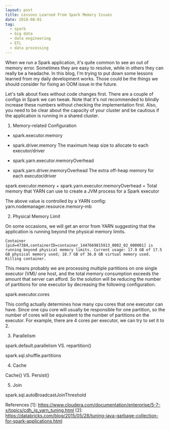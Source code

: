 ```yaml
---
layout: post
title: Lessons Learned From Spark Memory Issues
date: 2018-08-01
tag:
  - spark
  - big data
  - data engineering
  - ETL
  - data processing
---
```


When we run a Spark application, it's quite common to see an out of memory error. Sometimes they are easy to resolve, while in others they can really be a headache. In this blog, I'm trying to put down some lessons learned from my daily development works. Those could be the things we should consider for fixing an OOM issue in the future.


Let's talk about fixes without code changes first. There are a couple of configs in Spark we can tweak. Note that it's not recommended to blindly increase these numbers without checking the implementation first. Also, you need to be clear about the capacity of your cluster and be cautious if the application is running in a shared cluster.



1. Memory-related Configuration

- spark.executor.memory
- spark.driver.memory
The maximum heap size to allocate to each executor/driver


- spark.yarn.executor.memoryOverhead
- spark.yarn.driver.memoryOverhead
The extra off-heap memory for each executor/driver

spark.executor.memory + spark.yarn.executor.memoryOverhead = Total memory that YARN can use to create a JVM process for a Spark executor


The above value is controlled by a YARN config:
yarn.nodemanager.resource.memory-mb



2. Physical Memory Limit


On some occasions, we will get an error from YARN suggesting that the application is running beyond the physical memory limits.

`Container [pid=47384,containerID=container_1447669815913_0002_02_000001] is running beyond physical memory limits. Current usage: 17.9 GB of 17.5 GB physical memory used; 18.7 GB of 36.8 GB virtual memory used. Killing container.`

This means probably we are processing multiple partitions on one single executor (VM)/ one host, and the total memory consumption exceeds the amount that server can afford. So the solution will be reducing the number of partitions
 for one executor by decreasing the following configuration.

spark.executor.cores

This config actually determines how many cpu cores that one executor can have. Since one cpu core will usually be responsible for one partition, so the number of cores will be equivalent to the number of partitions on the executor. For example, there are 4 cores per executor, we can try to set it to 2.



3. Parallelism


spark.default.parallelism VS. repartition()

spark.sql.shuffle.partitions



4. Cache


Cache() VS. Persist()



5. Join

spark.sql.autoBroadcastJoinThreshold




References
[1]: https://www.cloudera.com/documentation/enterprise/5-7-x/topics/cdh_ig_yarn_tuning.html
[2]: https://databricks.com/blog/2015/05/28/tuning-java-garbage-collection-for-spark-applications.html
